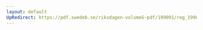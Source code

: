 ```yaml
---
layout: default
UpRedirect: https://pdf.swedeb.se/riksdagen-volumeG-pdf/199091/reg_199091/reg_199091_0644.pdf
---
```

